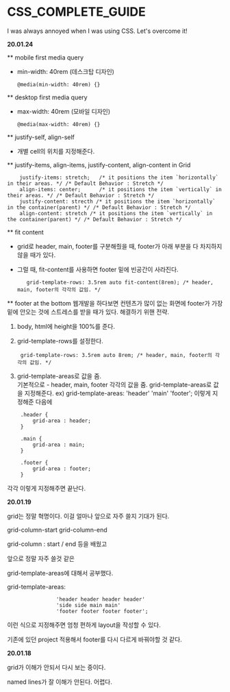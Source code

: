 # CSS_COMPLETE_GUIDE
I was always annoyed when I was using CSS. Let's overcome it!

**20.01.24**

** mobile first media query
        
- min-width: 40rem (데스크탑 디자인)        
                
      @media(min-width: 40rem) {} 

** desktop first media query

- max-width: 40rem (모바일 디자인)

      @media(max-width: 40rem) {}

** justify-self, align-self
- 개별 cell의 위치를 지정해준다.

** justify-items, align-items, justify-content, align-content in Grid

        justify-items: stretch;   /* it positions the item `horizontally` in their areas. */ /* Default Behavior : Stretch */
        align-items: center;      /* it positions the item `vertically` in their areas. */ /* Default Behavior : Stretch */
        justify-content: strecth /* it positions the item `horizontally` in the container(parent) */ /* Default Behavior : Stretch */
        align-content: stretch /* it positions the item `vertically` in the container(parent) */ /* Default Behavior : Stretch */ 
        
** fit content

- grid로 header, main, footer를 구분해줬을 때, footer가 아래 부분을 다 차지하지 않을 때가 있다.
- 그럴 때, fit-content를 사용하면 footer 밑에 빈공간이 사라진다.

         grid-template-rows: 3.5rem auto fit-content(8rem); /* header, main, footer의 각각의 값임. */

** footer at the bottom
웹개발을 하다보면 컨텐츠가 많이 없는 화면에 footer가 가장 밑에 안오는 것에 스트레스를 받을 때가 있다.
해결하기 위핸 전략.

1. body, html에 height을 100%를 준다.
2. grid-template-rows를 설정한다. 

        grid-template-rows: 3.5rem auto 8rem; /* header, main, footer의 각각의 값임. */
    
3. grid-template-areas로 값을 줌.    
기본적으로 -  header, main, footer 각각의 값을 줌.
grid-template-areas로 값을 지정해준다.
ex)  grid-template-areas: 'header'
                           'main'
                           'footer';
이렇게 지정해준 다음에

        .header {
            grid-area : header;
        }
        
        .main {
            grid-area : main;
        }
        
        .footer {
            grid-area : footer;
        }
    
각각 이렇게 지정해주면 끝난다.

**20.01.19**

grid는 정말 혁명이다. 이걸 얼마나 앞으로 자주 쓸지 기대가 된다.

grid-column-start
grid-column-end

grid-column : start / end 등을 배웠고

앞으로 정말 자주 쓸것 같은

grid-template-areas에 대해서 공부했다.

grid-template-areas:    

                    'header header header header'                        
                    'side side main main'                     
                    'footer footer footer footer';

이런 식으로 지정해주면 엄청 편하게 layout을 작성할 수 있다. 

기존에 있던 project 적용해서 footer를 다시 다르게 바꿔야할 것 같다.


**20.01.18** 

grid가 이해가 안되서 다시 보는 중이다. 

named lines가 잘 이해가 안된다. 어렵다.